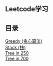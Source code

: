 ## Leetcode学习

## 目录
[Greedy (贪心算法)](https://github.com/clown14/Leetcode/tree/master/src/main/leetcode/greedy)  
[Stack (栈)](https://github.com/clown14/Leetcode/tree/master/src/main/leetcode/stack)  
[Tree in 250](https://github.com/clown14/Leetcode/tree/master/src/main/leetcode/tree_in_250)  
[Tree in 700](https://github.com/clown14/Leetcode/tree/master/src/main/leetcode/tree_in_500)  



